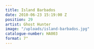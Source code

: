 ```yaml
---
title: Island Barbados
date: 2010-06-23 15:19:00 Z
position: 29
artist: Ghost Hunter
image: "/uploads/island-barbados.jpg"
catalogue-number: HA003
format: 7"
---
```


